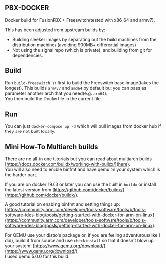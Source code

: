 ## PBX-DOCKER

Docker build for FusionPBX + Freeswitch(tested with x86_64 and armv7).

This has been adjusted from upstream builds by:
* Building sleeker images by separating out the build machines from the distribution machines (avoiding 900MB+ differential images)
* Not using the signal repo (which is private), and building from git for dependencies.

## Build

Run `build-freeswitch.sh` first to build the Freeswitch base image(takes the longest). This builds `arm/v7` and `amd64` by default but you can pass as parameter another arch that you need(e.g. `arm64`).  
You then build the Dockerfile in the current file.

## Run

You can just `docker-compose up -d` which will pull images from docker hub if they are not built locally.

## Mini How-To Multiarch builds

There are no all-in one tutorials but you can read about multiarch builds [https://docs.docker.com/buildx/working-with-buildx/](here).  
You will also need to enable binfmt and have qemu on your system which is the harder part.  
  
If you are on docker 19.03 or later you can use the built in `buildx` or install the latest version from [https://github.com/docker/buildx/](https://github.com/docker/buildx/).  
  
A good tutorial on enabling binfmt and setting things up: [https://community.arm.com/developer/tools-software/tools/b/tools-software-ides-blog/posts/getting-started-with-docker-for-arm-on-linux](https://community.arm.com/developer/tools-software/tools/b/tools-software-ides-blog/posts/getting-started-with-docker-for-arm-on-linux).  
  
For QEMU use your distro's package or, if you are feeling adventurous(like I did), build it from source and use `checkinstall` so that it doesn't blow up your system: [https://www.qemu.org/download/](https://www.qemu.org/download/).  
I used qemu 5.0.0 for this build.
